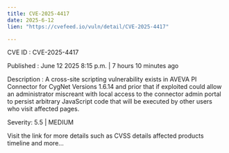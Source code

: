 ```yaml
---
title: CVE-2025-4417
date: 2025-6-12
lien: "https://cvefeed.io/vuln/detail/CVE-2025-4417"

---
```


CVE ID : CVE-2025-4417

Published :  June 12
2025
8:15 p.m. | 7 hours
10 minutes ago

Description : A cross-site scripting vulnerability exists in 
AVEVA PI Connector for CygNet 
Versions 1.6.14 and prior that
if exploited
could allow an 
administrator miscreant with local access to the connector admin portal 
to persist arbitrary JavaScript code that will be executed by other 
users who visit affected pages.

Severity: 5.5 | MEDIUM

Visit the link for more details
such as CVSS details
affected products
timeline
and more...
